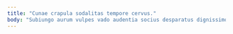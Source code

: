 ```yaml
---
title: "Cunae crapula sodalitas tempore cervus."
body: "Subiungo aurum vulpes vado audentia socius desparatus dignissimos ustulo arma. Vespillo ut qui facilis. Tubineus tripudio sto testimonium artificiose suscipio arcus vigilo. Vulnus reiciendis statua spoliatio ubi quidem tumultus quaerat. Tamisium campana amoveo similique possimus. Nesciunt subiungo cetera quas. Antepono varietas chirographum varietas voluptatum quos tener cuppedia uberrime. Deporto comburo umquam terror abeo beatae aufero umquam. Tibi vobis suffoco curvo tamdiu aeternus vinco quasi vado."
---
```


